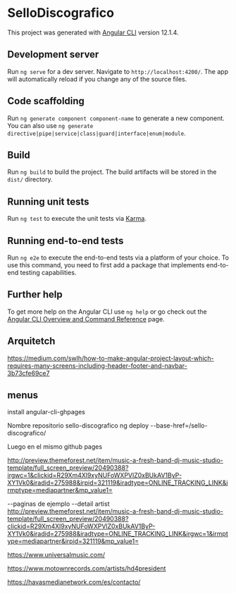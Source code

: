 # SelloDiscografico

This project was generated with [Angular CLI](https://github.com/angular/angular-cli) version 12.1.4.

## Development server

Run `ng serve` for a dev server. Navigate to `http://localhost:4200/`. The app will automatically reload if you change any of the source files.

## Code scaffolding

Run `ng generate component component-name` to generate a new component. You can also use `ng generate directive|pipe|service|class|guard|interface|enum|module`.

## Build

Run `ng build` to build the project. The build artifacts will be stored in the `dist/` directory.

## Running unit tests

Run `ng test` to execute the unit tests via [Karma](https://karma-runner.github.io).

## Running end-to-end tests

Run `ng e2e` to execute the end-to-end tests via a platform of your choice. To use this command, you need to first add a package that implements end-to-end testing capabilities.

## Further help

To get more help on the Angular CLI use `ng help` or go check out the [Angular CLI Overview and Command Reference](https://angular.io/cli) page.


## Arquitetch
https://medium.com/swlh/how-to-make-angular-project-layout-which-requires-many-screens-including-header-footer-and-navbar-3b73cfe69ce7

## menus

install angular-cli-ghpages

Nombre repositorio sello-discografico
ng deploy --base-href=/sello-discografico/

Luego en el mismo github pages 

http://preview.themeforest.net/item/music-a-fresh-band-dj-music-studio-template/full_screen_preview/20490388?irgwc=1&clickid=R29Xm4Xl9xyNUFoWXPVlZ0xBUkAV1ByP-XY1Vk0&iradid=275988&irpid=321119&iradtype=ONLINE_TRACKING_LINK&irmptype=mediapartner&mp_value1=

--paginas de ejemplo
--detail artist
http://preview.themeforest.net/item/music-a-fresh-band-dj-music-studio-template/full_screen_preview/20490388?clickid=R29Xm4Xl9xyNUFoWXPVlZ0xBUkAV1ByP-XY1Vk0&iradid=275988&iradtype=ONLINE_TRACKING_LINK&irgwc=1&irmptype=mediapartner&irpid=321119&mp_value1=

https://www.universalmusic.com/

https://www.motownrecords.com/artists/hd4president


https://havasmedianetwork.com/es/contacto/